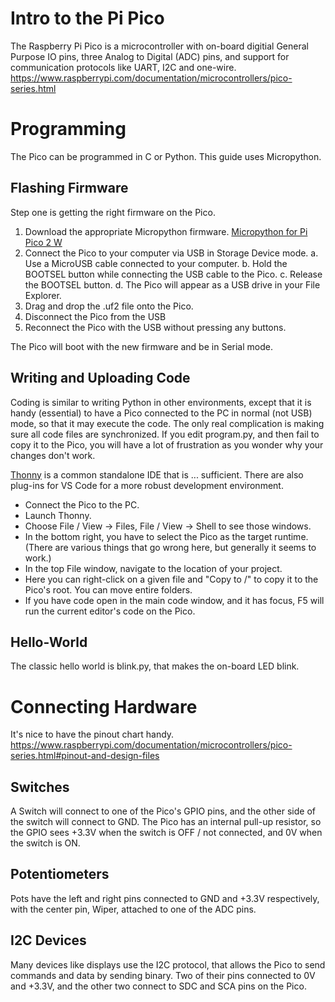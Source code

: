 # Intro to the Pi Pico

The Raspberry Pi Pico is a microcontroller with on-board digitial General Purpose IO pins, three Analog to Digital (ADC) pins, and support for communication protocols like UART, I2C and one-wire.
https://www.raspberrypi.com/documentation/microcontrollers/pico-series.html

# Programming

The Pico can be programmed in C or Python. This guide uses Micropython.

## Flashing Firmware

Step one is getting the right firmware on the Pico.
1. Download the appropriate Micropython firmware. [Micropython for Pi Pico 2 W](https://micropython.org/download/RPI_PICO2_W/)
2. Connect the Pico to your computer via USB in Storage Device mode.
  a. Use a MicroUSB cable connected to your computer.
  b. Hold the BOOTSEL button while connecting the USB cable to the Pico.
  c. Release the BOOTSEL button.
  d. The Pico will appear as a USB drive in your File Explorer.
3. Drag and drop the .uf2 file onto the Pico.
4. Disconnect the Pico from the USB
5. Reconnect the Pico with the USB without pressing any buttons.

The Pico will boot with the new firmware and be in Serial mode.

## Writing and Uploading Code

Coding is similar to writing Python in other environments, except that it is handy (essential) to have a Pico connected to the PC in normal (not USB) mode, so that it may execute the code. The only real complication is making sure all code files are synchronized. If you edit program.py, and then fail to copy it to the Pico, you will have a lot of frustration as you wonder why your changes don't work.

[Thonny](https://thonny.org/) is a common standalone IDE that is ... sufficient. There are also plug-ins for VS Code for a more robust development environment.

- Connect the Pico to the PC.
- Launch Thonny.
- Choose File / View -> Files, File / View -> Shell to see those windows.
- In the bottom right, you have to select the Pico as the target runtime. (There are various things that go wrong here, but generally it seems to work.)
- In the top File window, navigate to the location of your project.
- Here you can right-click on a given file and "Copy to /" to copy it to the Pico's root. You can move entire folders.
- If you have code open in the main code window, and it has focus, F5 will run the current editor's code on the Pico.

## Hello-World

The classic hello world is blink.py, that makes the on-board LED blink.

# Connecting Hardware

It's nice to have the pinout chart handy.
https://www.raspberrypi.com/documentation/microcontrollers/pico-series.html#pinout-and-design-files

## Switches

A Switch will connect to one of the Pico's GPIO pins, and the other side of the switch will connect to GND. The Pico has an internal pull-up resistor, so the GPIO sees +3.3V when the switch is OFF / not connected, and 0V when the switch is ON.

## Potentiometers

Pots have the left and right pins connected to GND and +3.3V respectively, with the center pin, Wiper, attached to one of the ADC pins.

## I2C Devices

Many devices like displays use the I2C protocol, that allows the Pico to send commands and data by sending binary. Two of their pins connected to 0V and +3.3V, and the other two connect to SDC and SCA pins on the Pico.

